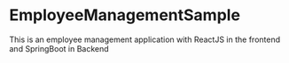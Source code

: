 # EmployeeManagementSample
This is an employee management application with ReactJS in the frontend and SpringBoot in Backend
